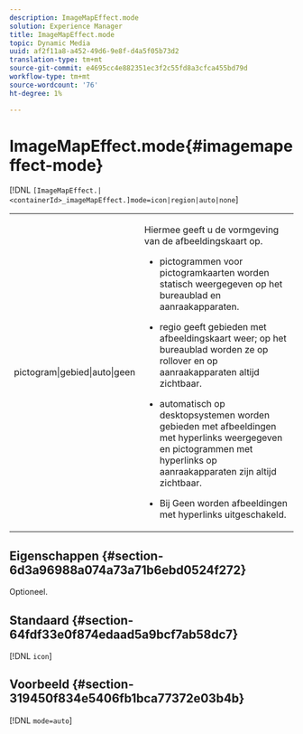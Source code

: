 ```yaml
---
description: ImageMapEffect.mode
solution: Experience Manager
title: ImageMapEffect.mode
topic: Dynamic Media
uuid: af2f11a8-a452-49d6-9e8f-d4a5f05b73d2
translation-type: tm+mt
source-git-commit: e4695cc4e882351ec3f2c55fd8a3cfca455bd79d
workflow-type: tm+mt
source-wordcount: '76'
ht-degree: 1%

---
```



# ImageMapEffect.mode{#imagemapeffect-mode}

[!DNL `[ImageMapEffect.|<containerId>_imageMapEffect.]mode=icon|region|auto|none`]

<table id="table_4A3D7D66D76A403199303155318D0DE1"> 
 <tbody> 
  <tr> 
   <td colname="col1"> <p> <span class="codeph"> pictogram|gebied|auto|geen  </span> </p> </td> 
   <td colname="col2"> <p>Hiermee geeft u de vormgeving van de afbeeldingskaart op. </p> <p> 
     <ul id="ul_DDA49C152718486E853213E6FC2182B2"> 
      <li id="li_18F86AB4D2F544319CCDF7BE376ABA53"> <p> <span class="codeph"> pictogrammen  </span> voor pictogramkaarten worden statisch weergegeven op het bureaublad en aanraakapparaten. </p> </li> 
      <li id="li_F8832681CDD6456E9147A37C99BAFFED"> <p> <span class="codeph"> regio  </span> geeft gebieden met afbeeldingskaart weer; op het bureaublad worden ze op rollover en op aanraakapparaten altijd zichtbaar. </p> </li> 
      <li id="li_9F7DD686E8104AEB944505363F433C0F"> <p> <span class="codeph"> automatisch  </span> op desktopsystemen worden gebieden met afbeeldingen met hyperlinks weergegeven en pictogrammen met hyperlinks op aanraakapparaten zijn altijd zichtbaar. </p> </li> 
      <li id="li_7CB644F3A029480293B46F44FF8D03B6"> <p> <span class="codeph"> Bij Geen worden afbeeldingen met hyperlinks  </span> uitgeschakeld. </p> </li> 
     </ul> </p> </td> 
  </tr> 
 </tbody> 
</table>

## Eigenschappen {#section-6d3a96988a074a73a71b6ebd0524f272}

Optioneel.

## Standaard {#section-64fdf33e0f874edaad5a9bcf7ab58dc7}

[!DNL `icon`]

## Voorbeeld {#section-319450f834e5406fb1bca77372e03b4b}

[!DNL `mode=auto`]
